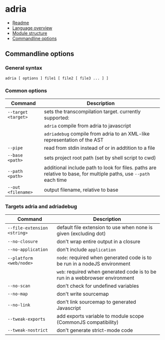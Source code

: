 adria
=====

- <a href="//github.com/sinesc/adria/blob/master/README.md">Readme</a>
- <a href="//github.com/sinesc/adria/blob/master/doc/overview.md">Language overview</a>
- <a href="//github.com/sinesc/adria/blob/master/doc/modules.md">Module structure</a>
- <a href="//github.com/sinesc/adria/blob/master/doc/commandline.md">Commandline options</a>

Commandline options
-------------------

### General syntax

`adria [ options ] file1 [ file2 [ file3 ... ] ]`

### Common options

Command                 | Description
------------------------|------------------------------------------------------------
`--target <target>`     | sets the transcompilation target. currently supported:
                        | `adria`         compile from adria to javascript
                        | `adriadebug`    compile from adria to an XML-like representation of the AST
`--pipe`                | read from stdin instead of or in addtition to a file
`--base <path>`         | sets project root path (set by shell script to cwd)
`--path <path>`         | additional include path to look for files. paths are relative to base, for multiple paths, use `--path` each time
`--out <filename>`      | output filename, relative to base

### Targets adria and adriadebug

Command                     | Description
----------------------------|------------------------------------------------------------
`--file-extension <string>` | default file extension to use when none is given (excluding dot)
`--no-closure`              | don't wrap entire output in a closure
`--no-application`          | don't include `application`
`--platform <web/node>`     | `node`: required when generated code is to be run in a nodeJS environment
                            | `web`: required when generated code is to be run in a webbrowser environment
`--no-scan`                 | don't check for undefined variables
`--no-map`                  | don't write sourcemap
`--no-link`                 | don't link sourcemap to generated Javascript
`--tweak-exports`           | add exports variable to module scope (CommonJS compatibility)
`--tweak-nostrict`          | don't generate strict-mode code